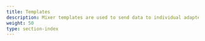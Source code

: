 ```yaml
---
title: Templates
description: Mixer templates are used to send data to individual adapters.
weight: 50
type: section-index
---
```

